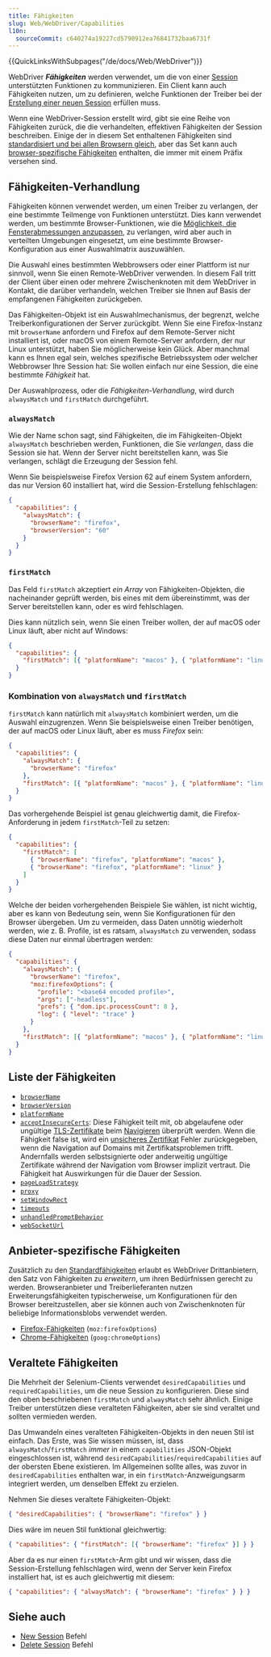 ```yaml
---
title: Fähigkeiten
slug: Web/WebDriver/Capabilities
l10n:
  sourceCommit: c640274a19227cd5790912ea76841732baa6731f
---
```


{{QuickLinksWithSubpages("/de/docs/Web/WebDriver")}}

WebDriver **_Fähigkeiten_** werden verwendet, um die von einer [Session](/de/docs/Web/WebDriver) unterstützten Funktionen zu kommunizieren. Ein Client kann auch Fähigkeiten nutzen, um zu definieren, welche Funktionen der Treiber bei der [Erstellung einer neuen Session](/de/docs/Web/WebDriver/Commands/NewSession) erfüllen muss.

Wenn eine WebDriver-Session erstellt wird, gibt sie eine Reihe von Fähigkeiten zurück, die die verhandelten, effektiven Fähigkeiten der Session beschreiben. Einige der in diesem Set enthaltenen Fähigkeiten sind [standardisiert und bei allen Browsern gleich](#liste_der_fähigkeiten), aber das Set kann auch [browser-spezifische Fähigkeiten](#anbieter-spezifische_fähigkeiten) enthalten, die immer mit einem Präfix versehen sind.

## Fähigkeiten-Verhandlung

Fähigkeiten können verwendet werden, um einen Treiber zu verlangen, der eine bestimmte Teilmenge von Funktionen unterstützt. Dies kann verwendet werden, um bestimmte Browser-Funktionen, wie die [Möglichkeit, die Fensterabmessungen anzupassen](/de/docs/Web/WebDriver/Capabilities/setWindowRect), zu verlangen, wird aber auch in verteilten Umgebungen eingesetzt, um eine bestimmte Browser-Konfiguration aus einer Auswahlmatrix auszuwählen.

Die Auswahl eines bestimmten Webbrowsers oder einer Plattform ist nur sinnvoll, wenn Sie einen Remote-WebDriver verwenden. In diesem Fall tritt der Client über einen oder mehrere Zwischenknoten mit dem WebDriver in Kontakt, die darüber verhandeln, welchen Treiber sie Ihnen auf Basis der empfangenen Fähigkeiten zurückgeben.

Das Fähigkeiten-Objekt ist ein Auswahlmechanismus, der begrenzt, welche Treiberkonfigurationen der Server zurückgibt. Wenn Sie eine Firefox-Instanz mit `browserName` anfordern und Firefox auf dem Remote-Server nicht installiert ist, oder macOS von einem Remote-Server anfordern, der nur Linux unterstützt, haben Sie möglicherweise kein Glück. Aber manchmal kann es Ihnen egal sein, welches spezifische Betriebssystem oder welcher Webbrowser Ihre Session hat: Sie wollen einfach nur eine Session, die eine bestimmte _Fähigkeit_ hat.

Der Auswahlprozess, oder die _Fähigkeiten-Verhandlung_, wird durch `alwaysMatch` und `firstMatch` durchgeführt.

### `alwaysMatch`

Wie der Name schon sagt, sind Fähigkeiten, die im Fähigkeiten-Objekt `alwaysMatch` beschrieben werden, Funktionen, die Sie _verlangen_, dass die Session sie hat. Wenn der Server nicht bereitstellen kann, was Sie verlangen, schlägt die Erzeugung der Session fehl.

Wenn Sie beispielsweise Firefox Version 62 auf einem System anfordern, das nur Version 60 installiert hat, wird die Session-Erstellung fehlschlagen:

```json
{
  "capabilities": {
    "alwaysMatch": {
      "browserName": "firefox",
      "browserVersion": "60"
    }
  }
}
```

### `firstMatch`

Das Feld `firstMatch` akzeptiert _ein Array_ von Fähigkeiten-Objekten, die nacheinander geprüft werden, bis eines mit dem übereinstimmt, was der Server bereitstellen kann, oder es wird fehlschlagen.

Dies kann nützlich sein, wenn Sie einen Treiber wollen, der auf macOS oder Linux läuft, aber nicht auf Windows:

```json
{
  "capabilities": {
    "firstMatch": [{ "platformName": "macos" }, { "platformName": "linux" }]
  }
}
```

### Kombination von `alwaysMatch` und `firstMatch`

`firstMatch` kann natürlich mit `alwaysMatch` kombiniert werden, um die Auswahl einzugrenzen. Wenn Sie beispielsweise einen Treiber benötigen, der auf macOS oder Linux läuft, aber es muss _Firefox_ sein:

```json
{
  "capabilities": {
    "alwaysMatch": {
      "browserName": "firefox"
    },
    "firstMatch": [{ "platformName": "macos" }, { "platformName": "linux" }]
  }
}
```

Das vorhergehende Beispiel ist genau gleichwertig damit, die Firefox-Anforderung in jedem `firstMatch`-Teil zu setzen:

```json
{
  "capabilities": {
    "firstMatch": [
      { "browserName": "firefox", "platformName": "macos" },
      { "browserName": "firefox", "platformName": "linux" }
    ]
  }
}
```

Welche der beiden vorhergehenden Beispiele Sie wählen, ist nicht wichtig, aber es kann von Bedeutung sein, wenn Sie Konfigurationen für den Browser übergeben. Um zu vermeiden, dass Daten unnötig wiederholt werden, wie z. B. Profile, ist es ratsam, `alwaysMatch` zu verwenden, sodass diese Daten nur einmal übertragen werden:

```json
{
  "capabilities": {
    "alwaysMatch": {
      "browserName": "firefox",
      "moz:firefoxOptions": {
        "profile": "<base64 encoded profile>",
        "args": ["-headless"],
        "prefs": { "dom.ipc.processCount": 8 },
        "log": { "level": "trace" }
      }
    },
    "firstMatch": [{ "platformName": "macos" }, { "platformName": "linux" }]
  }
}
```

## Liste der Fähigkeiten

- [`browserName`](/de/docs/Web/WebDriver/Capabilities/browserName)
- [`browserVersion`](/de/docs/Web/WebDriver/Capabilities/browserVersion)
- [`platformName`](/de/docs/Web/WebDriver/Capabilities/platformName)
- [`acceptInsecureCerts`](/de/docs/Web/WebDriver/Capabilities/acceptInsecureCerts): Diese Fähigkeit teilt mit, ob abgelaufene oder ungültige [TLS-Zertifikate](/de/docs/Glossary/TLS) beim [Navigieren](/de/docs/Web/WebDriver/Commands/NavigateTo) überprüft werden. Wenn die Fähigkeit false ist, wird ein [unsicheres Zertifikat](/de/docs/Web/WebDriver/Errors/InsecureCertificate) Fehler zurückgegeben, wenn die Navigation auf Domains mit Zertifikatsproblemen trifft. Andernfalls werden selbstsignierte oder anderweitig ungültige Zertifikate während der Navigation vom Browser implizit vertraut. Die Fähigkeit hat Auswirkungen für die Dauer der Session.
- [`pageLoadStrategy`](/de/docs/Web/WebDriver/Capabilities/pageLoadStrategy)
- [`proxy`](/de/docs/Web/WebDriver/Capabilities/proxy)
- [`setWindowRect`](/de/docs/Web/WebDriver/Capabilities/setWindowRect)
- [`timeouts`](/de/docs/Web/WebDriver/Capabilities/timeouts)
- [`unhandledPromptBehavior`](/de/docs/Web/WebDriver/Capabilities/unhandledPromptBehavior)
- [`webSocketUrl`](/de/docs/Web/WebDriver/Capabilities/webSocketUrl)

## Anbieter-spezifische Fähigkeiten

Zusätzlich zu den [Standardfähigkeiten](#liste_der_fähigkeiten) erlaubt es WebDriver Drittanbietern, den Satz von Fähigkeiten zu _erweitern_, um ihren Bedürfnissen gerecht zu werden. Browseranbieter und Treiberlieferanten nutzen Erweiterungsfähigkeiten typischerweise, um Konfigurationen für den Browser bereitzustellen, aber sie können auch von Zwischenknoten für beliebige Informationsblobs verwendet werden.

- [Firefox-Fähigkeiten](/de/docs/Web/WebDriver/Capabilities/firefoxOptions) (`moz:firefoxOptions`)
- [Chrome-Fähigkeiten](/de/docs/Web/WebDriver/Capabilities/goog/chromeOptions) (`goog:chromeOptions`)

## Veraltete Fähigkeiten

Die Mehrheit der Selenium-Clients verwendet `desiredCapabilities` und `requiredCapabilities`, um die neue Session zu konfigurieren. Diese sind den oben beschriebenen `firstMatch` und `alwaysMatch` sehr ähnlich. Einige Treiber unterstützen diese veralteten Fähigkeiten, aber sie sind veraltet und sollten vermieden werden.

Das Umwandeln eines veralteten Fähigkeiten-Objekts in den neuen Stil ist einfach. Das Erste, was Sie wissen müssen, ist, dass `alwaysMatch`/`firstMatch` _immer_ in einem `capabilities` JSON-Objekt eingeschlossen ist, während `desiredCapabilities`/`requiredCapabilities` auf der obersten Ebene existieren. Im Allgemeinen sollte alles, was zuvor in `desiredCapabilities` enthalten war, in ein `firstMatch`-Anzweigungsarm integriert werden, um denselben Effekt zu erzielen.

Nehmen Sie dieses veraltete Fähigkeiten-Objekt:

```json
{ "desiredCapabilities": { "browserName": "firefox" } }
```

Dies wäre im neuen Stil funktional gleichwertig:

```json
{ "capabilities": { "firstMatch": [{ "browserName": "firefox" }] } }
```

Aber da es nur einen `firstMatch`-Arm gibt und wir wissen, dass die Session-Erstellung fehlschlagen wird, wenn der Server kein Firefox installiert hat, ist es auch gleichwertig mit diesem:

```json
{ "capabilities": { "alwaysMatch": { "browserName": "firefox" } } }
```

## Siehe auch

- [New Session](/de/docs/Web/WebDriver/Commands/NewSession) Befehl
- [Delete Session](/de/docs/Web/WebDriver/Commands/NewSession) Befehl
